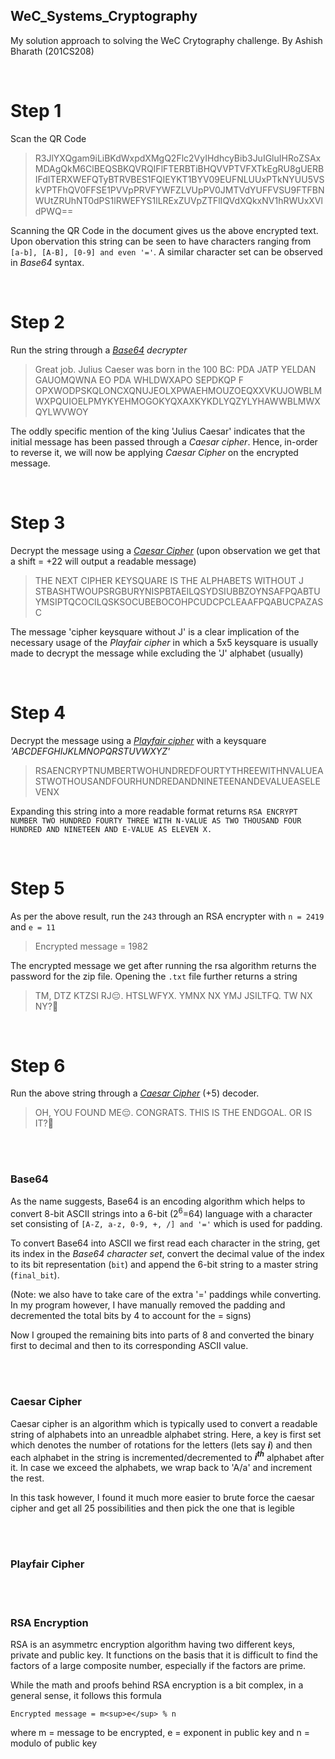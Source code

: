 ## WeC_Systems_Cryptography

My solution approach to solving the WeC Crytography challenge. By Ashish Bharath (201CS208)

<br>

# **Step 1** 

Scan the QR Code

> R3JlYXQgam9iLiBKdWxpdXMgQ2Flc2VyIHdhcyBib3JuIGluIHRoZSAxMDAgQkM6ClBEQSBKQVRQIFlFTERBTiBHQVVPTVFXTkEgRU8gUERBIFdITERXWEFQTyBTRVBES1FQIEYKT1BYV09EUFNLUUxPTkNYUU5VSkVPTFhQV0FFSE1PVVpPRVFYWFZLVUpPV0JMTVdYUFFVSU9FTFBNWUtZRUhNT0dPS1lRWEFYS1lLRExZUVpZTFlIQVdXQkxNV1hRWUxXVldPWQ==

Scanning the QR Code in the document gives us the above encrypted text. Upon obervation this string can be seen to have characters ranging from `[a-b], [A-B], [0-9] and even '='`.
A similar character set can be observed in *Base64* syntax.

<br>

# **Step 2**

Run the string through a [*Base64*](#base64) *decrypter*

> Great job. Julius Caeser was born in the 100 BC:
PDA JATP YELDAN GAUOMQWNA EO PDA WHLDWXAPO SEPDKQP F
OPXWODPSKQLONCXQNUJEOLXPWAEHMOUZOEQXXVKUJOWBLMWXPQUIOELPMYKYEHMOGOKYQXAXKYKDLYQZYLYHAWWBLMWXQYLWVWOY

The oddly specific mention of the king 'Julius Caesar' indicates that the initial message has been passed through a *Caesar cipher*. Hence, in-order to reverse it, we will now be applying *Caesar Cipher* on the encrypted message.

<br>

# **Step 3**

Decrypt the message using a [*Caesar Cipher*](#caesar) (upon observation we get that a shift = +22 will output a readable message)

> THE NEXT CIPHER KEYSQUARE IS THE ALPHABETS WITHOUT J
STBASHTWOUPSRGBURYNISPBTAEILQSYDSIUBBZOYNSAFPQABTUYMSIPTQCOCILQSKSOCUBEBOCOHPCUDCPCLEAAFPQABUCPAZASC

The message 'cipher keysquare without J' is a clear implication of the necessary usage of the *Playfair cipher* in which a 5x5 keysquare is usually made to decrypt the message while excluding the 'J' alphabet (usually)

<br>

# **Step 4**

Decrypt the message using a [*Playfair cipher*](#playfair) with a keysquare *'ABCDEFGHIJKLMNOPQRSTUVWXYZ'*

> RSAENCRYPTNUMBERTWOHUNDREDFOURTYTHREEWITHNVALUEASTWOTHOUSANDFOURHUNDREDANDNINETEENANDEVALUEASELEVENX

Expanding this string into a more readable format returns `RSA ENCRYPT NUMBER TWO HUNDRED FOURTY THREE WITH N-VALUE AS TWO THOUSAND FOUR HUNDRED AND NINETEEN AND E-VALUE AS ELEVEN X.` 

<br>

# **Step 5**

As per the above result, run the `243` through an RSA encrypter with `n = 2419` and `e = 11`

> Encrypted message = 1982

The encrypted message we get after running the rsa algorithm returns the password for the zip file. Opening the `.txt` file further returns a string

> TM, DTZ KTZSI RJ😔. HTSLWFYX. YMNX NX YMJ JSILTFQ. TW NX NY?🤨

<br>

# **Step 6**

Run the above string through a [*Caesar Cipher*](#caesar) (+5) decoder.
> OH, YOU FOUND ME😔. CONGRATS. THIS IS THE ENDGOAL. OR IS IT?🤨


<br><br>

<a name = 'base64'><h3>Base64</h3></a>
As the name suggests, Base64 is an encoding algorithm which helps to convert 8-bit ASCII strings into a 6-bit (2<sup>6</sup>=64) language with a character set consisting of `[A-Z, a-z, 0-9, +, /] and '='` which is used for padding.

To convert Base64 into ASCII we first read each character in the string, get its index in the *Base64 character set*, convert the decimal value of the index to its bit representation (`bit`) and append the 6-bit string to a master string (`final_bit`).

(Note: we also have to take care of the extra '=' paddings while converting. In my program however, I have manually removed the padding and decremented the total bits by 4 to account for the = signs)

Now I grouped the remaining bits into parts of 8 and converted the binary first to decimal and then to its corresponding ASCII value.

<br><br>

<a name = 'caesar'><h3>Caesar Cipher</h3></a>
Caesar cipher is an algorithm which is typically used to convert a readable string of alphabets into an unreadble alphabet string. Here, a key is first set which denotes the number of rotations for the letters (lets say ***i***) and then each alphabet in the string is incremented/decremented to ***i<sup>th</sup>*** alphabet after it. In case we exceed the alphabets, we wrap back to 'A/a' and increment the rest.

In this task however, I found it much more easier to brute force the caesar cipher and get all 25 possibilities and then pick the one that is legible

<br><br>

<a name = 'playfair'><h3>Playfair Cipher</h3></a>

<br><br>

<a name = 'rsa'><h3>RSA Encryption</h3></a>
RSA is an asymmetrc encryption algorithm having two different keys, private and public key. It functions on the basis that it is difficult to find the factors of a large composite number, especially if the factors are prime. 

While the math and proofs behind RSA encryption is a bit complex, in a general sense, it follows this formula

`Encrypted message = m<sup>e</sup> % n`

where m = message to be encrypted, e = exponent in public key and n = modulo of public key
